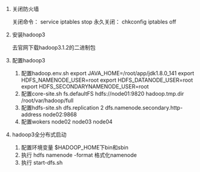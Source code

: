 1. 关闭防火墙

   关闭命令： service iptables stop  永久关闭： chkconfig iptables off 

2. 安装hadoop3

   去官网下载hadoop3.1.2的二进制包

3. 配置hadoop3

   1. 配置hadoop.env.sh
      	export JAVA_HOME=/root/app/jdk1.8.0_141
      	export HDFS_NAMENODE_USER=root
      	export HDFS_DATANODE_USER=root
      	export HDFS_SECONDARYNAMENODE_USER=root
   2. 配置core-site.sh
      <property>
      <name>fs.defaultFS</name>
      <value>hdfs://node01:9820</value>
      </property>
      <property>
      <name>hadoop.tmp.dir</name>
      <value>/root/var/hadoop/full</value>
      </property>
   3. 配置hdfs-site.sh
      <property>
       <name>dfs.replication</name>
       <value>2</value>
      </property>
      <property>
       <name>dfs.namenode.secondary.http-address</name>
       <value>node02:9868</value>
      </property>
   4. 配置wokers
      node02
      node03
      node04

4. hadoop3全分布式启动
   1. 配置环境变量 $HADOOP_HOME下bin和sbin 
   2. 执行 hdfs namenode -format   格式化namenode 
   3. 执行 start-dfs.sh